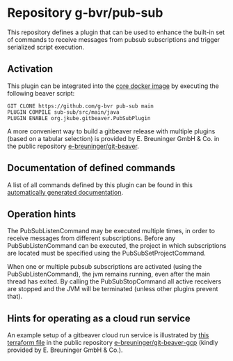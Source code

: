 # Repository g-bvr/pub-sub

This repository defines a plugin that can be used to enhance the built-in set of commands
to receive messages from pubsub subscriptions and trigger serialized script execution.

## Activation

This plugin can be integrated into the [core docker image](https://hub.docker.com/r/gitbeaver/core/tags)
by executing the following beaver script:

```
GIT CLONE https://github.com/g-bvr pub-sub main
PLUGIN COMPILE sub-sub/src/main/java
PLUGIN ENABLE org.jkube.gitbeaver.PubSubPlugin
```

A more convenient way to build a gitbeaver release with multiple
plugins (based on a tabular selection)
is provided by E. Breuninger GmbH & Co. in the public repository
[e-breuninger/git-beaver](https://github.com/e-breuninger/git-beaver).

## Documentation of defined commands

A list of all commands defined by this plugin can be found in this [automatically generated documentation](https://htmlpreview.github.io/?https://raw.githubusercontent.com/g-bvr/pub-sub/main/doc/PubSubPlugin.html).

## Operation hints

The PubSubListenCommand may be executed multiple times, in order to receive messages from different subscriptions.
Before any PubSubListenCommand can be executed, the project in which subscriptions are located must be specified using the PubSubSetProjectCommand.

When one or multiple pubsub subscriptions are activated (using the PubSubListenCommand), the jvm remains running, even after the main thread has exited.
By calling the PubSubStopCommand all active receivers are stopped and the JVM will be terminated (unless other plugins prevent that).

## Hints for operating as a cloud run service

An example setup of a gitbeaver cloud run service is illustrated by [this terraform file](https://raw.githubusercontent.com/e-breuninger/git-beaver-gcp/main/terraform/main.tf) in the public repository
[e-breuninger/git-beaver-gcp](https://github.com/e-breuninger/git-beaver-gcp) (kindly provided by E. Breuninger GmbH & Co.).
